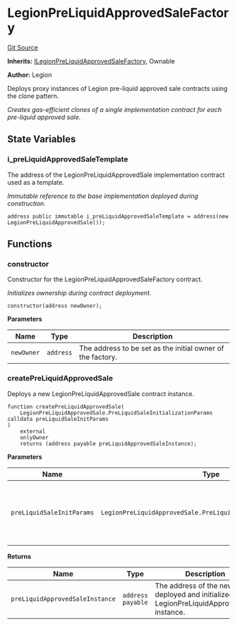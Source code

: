 # LegionPreLiquidApprovedSaleFactory
[Git Source](https://github.com/Legion-Team/legion-protocol-contracts/blob/8b23239dfc702a4510efb5dd06fb67719eb5eab0/src/factories/LegionPreLiquidApprovedSaleFactory.sol)

**Inherits:**
[ILegionPreLiquidApprovedSaleFactory](/src/interfaces/factories/ILegionPreLiquidApprovedSaleFactory.sol/interface.ILegionPreLiquidApprovedSaleFactory.md), Ownable

**Author:**
Legion

Deploys proxy instances of Legion pre-liquid approved sale contracts using the clone pattern.

*Creates gas-efficient clones of a single implementation contract for each pre-liquid approved sale.*


## State Variables
### i_preLiquidApprovedSaleTemplate
The address of the LegionPreLiquidApprovedSale implementation contract used as a template.

*Immutable reference to the base implementation deployed during construction.*


```solidity
address public immutable i_preLiquidApprovedSaleTemplate = address(new LegionPreLiquidApprovedSale());
```


## Functions
### constructor

Constructor for the LegionPreLiquidApprovedSaleFactory contract.

*Initializes ownership during contract deployment.*


```solidity
constructor(address newOwner);
```
**Parameters**

|Name|Type|Description|
|----|----|-----------|
|`newOwner`|`address`|The address to be set as the initial owner of the factory.|


### createPreLiquidApprovedSale

Deploys a new LegionPreLiquidApprovedSale contract instance.


```solidity
function createPreLiquidApprovedSale(
    LegionPreLiquidApprovedSale.PreLiquidSaleInitializationParams calldata preLiquidSaleInitParams
)
    external
    onlyOwner
    returns (address payable preLiquidApprovedSaleInstance);
```
**Parameters**

|Name|Type|Description|
|----|----|-----------|
|`preLiquidSaleInitParams`|`LegionPreLiquidApprovedSale.PreLiquidSaleInitializationParams`|The initialization parameters for the pre-liquid approved sale.|

**Returns**

|Name|Type|Description|
|----|----|-----------|
|`preLiquidApprovedSaleInstance`|`address payable`|The address of the newly deployed and initialized LegionPreLiquidApprovedSale instance.|


